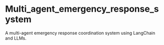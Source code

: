 # Multi_agent_emergency_response_system
A multi-agent emergency response coordination system using LangChain and LLMs.

